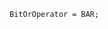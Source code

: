 <!-- This file is generated automatically by infrastructure scripts. Please don't edit by hand. -->

```{ .ebnf .slang-ebnf #BitOrOperator }
BitOrOperator = BAR;
```
